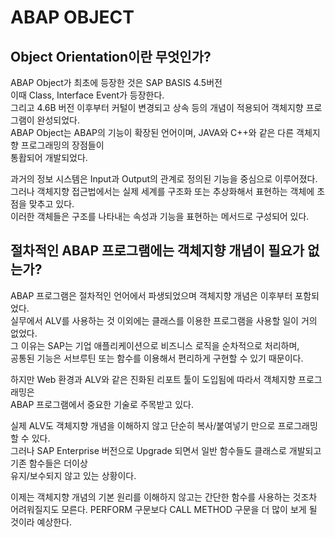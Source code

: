 # ABAP OBJECT
## Object Orientation이란 무엇인가?
ABAP Object가 최초에 등장한 것은 SAP BASIS 4.5버전 <br>
이때 Class, Interface Event가 등장한다.<br>
그리고 4.6B 버전 이후부터 커털이 변경되고 상속 등의 개념이 적용되어 객체지향 프로그램이 완성되었다.<br>
ABAP Object는 ABAP의 기능이 확장된 언어이며, JAVA와 C++와 같은 다른 객체지향 프로그래밍의 장점들이<br>
통홥되어 개발되었다.

과거의 정보 시스템은 Input과 Output의 관계로 정의된 기능을 중심으로 이루어졌다. <br>
그러나 객체지향 접근법에서는 실제 세계를 구조화 또는 추상화해서 표현하는 객체에 초점을 맞추고 있다.<br>
이러한 객체들은 구조를 나타내는 속성과 기능을 표현하는 메서드로 구성되어 있다.

## 절차적인 ABAP 프로그램에는 객체지향 개념이 필요가 없는가?
ABAP 프로그램은 절차적인 언어에서 파생되었으며 객체지향 개념은 이후부터 포함되었다.<br>
실무에서 ALV를 사용하는 것 이외에는 클래스를 이용한 프로그램을 사용할 일이 거의 없었다.<br>
그 이유는 SAP는 기업 애플리케이션으로 비즈니스 로직을 순차적으로 처리하며, <br>
공통된 기능은 서브루틴 또는 함수를 이용해서 편리하게 구현할 수 있기 때문이다.

하지만 Web 환경과 ALV와 같은 진화된 리포트 툴이 도입됨에 따라서 객체지향 프로그래밍은<br>
ABAP 프로그램에서 중요한 기술로 주목받고 있다.

실제 ALV도 객체지향 개념을 이해하지 않고 단순히 복사/붙여넣기 만으로 프로그래밍할 수 있다.<br>
그러나 SAP Enterprise 버전으로 Upgrade 되면서 일반 함수들도 클래스로 개발되고 기존 함수들은 더이상 <br>
유지/보수되지 않고 있는 상황이다.

이제는 객체지향 개념의 기본 원리를 이해하지 않고는 간단한 함수를 사용하는 것조차 어려워질지도 모른다.
PERFORM 구문보다 CALL METHOD 구문을 더 많이 보게 될 것이라 예상한다.